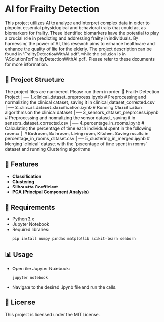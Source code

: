 # AI for Frailty Detection  

This project utilizes AI to analyze and interpret complex data in order to pinpoint essential physiological and behavioral traits that could act as biomarkers for frailty. These identified biomarkers have the potential to play a crucial role in predicting and addressing frailty in individuals. By harnessing the power of AI, this research aims to enhance healthcare and enhance the quality of life for the elderly.
The project description can be found in 'FrailtyDetectionWithAI.pdf', while the solution is in 'ASolutionForFrailtyDetectionWithAI.pdf'. Please refer to these documents for more information.  

## 📂 Project Structure  
The project files are numbered. Please run them in order.
📂 Frailty Detection Project
│── 1_clinical_dataset_preprocess.ipynb # Preprocessing and normalizing the clinical dataset, saving it in clinical_dataset_corrected.csv
│── 2_clinical_dataset_classification.ipynb # Running Classification algorithms on the clinical dataset
│── 3_sensors_dataset_preprocess.ipynb # Preprocessing and normalizing the sensor dataset, saving it in sensors_dataset_corrected.csv
│── 4_percentage_in_rooms.ipynb # Calculating the percentage of time each individual spent in the following rooms:
│ # Bedroom, Bathroom, Living room, Kitchen. Saving results in percentage_in_rooms_dataset.csv
│── 5_clustering_in_merged.ipynb # Merging 'clinical' dataset with the 'percentage of time spent in rooms' dataset and running Clustering algorithms

## 🚀 Features  

- **Classification**  
- **Clustering**  
- **Silhouette Coefficient**  
- **PCA (Principal Component Analysis)**  

## 🔧 Requirements  

- Python 3.x  
- Jupyter Notebook  
- Required libraries:  
  ```bash
  pip install numpy pandas matplotlib scikit-learn seaborn
  ```

## 📊 Usage
- Open the Jupyter Notebook:
  ```bash
  jupyter notebook
  ```
- Navigate to the desired .ipynb file and run the cells.

## 📜 License
This project is licensed under the MIT License.





